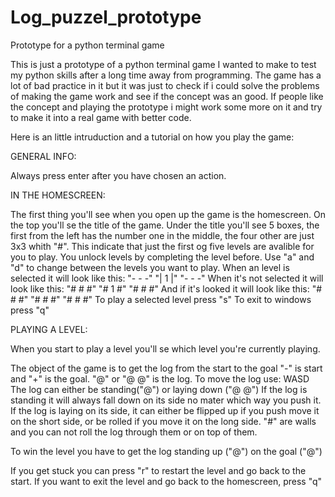 # Log_puzzel_prototype
Prototype for a python terminal game

This is just a prototype of a python terminal game I wanted to make to test my python skills after a long time away from programming.
The game has a lot of bad practice in it but it was just to check if i could solve the problems of making the game work and see if the concept was an good.
If people like the concept and playing the prototype i might work some more on it and try to make it into a real game with better code.

Here is an little intruduction and a tutorial on how you play the game:

GENERAL INFO:

Always press enter after you have chosen an action.

IN THE HOMESCREEN:

The first thing you'll see when you open up the game is the homescreen. On the top you'll se the title of the game.
Under the title you'll see 5 boxes, the first from the left has the number one in the middle, the four other are just 3x3 whith "#".
This indicate that just the first og five levels are avalible for you to play.
You unlock levels by completing the level before.
Use "a" and "d" to change between the levels you want to play.
When an level is selected it will look like this:
"- - -"
"| 1 |"
"- - -"
When it's not selected it will look like this:
"# # #"
"# 1 #"
"# # #"
And if it's looked it will look like this:
"# # #"
"# # #"
"# # #"
To play a selected level press "s"
To exit to windows press "q"

PLAYING A LEVEL:

When you start to play a level you'll se which level you're currently playing.

The object of the game is to get the log from the start to the goal
"-" is start and "+" is the goal.
"@" or "@ @" is the log.
    To move the log use: WASD
 The log can either be standing("@") or laying down ("@ @")
 If the log is standing it will always fall down on its side no mater which way you push it.
 If the log is laying on its side, it can either be flipped up if you push move it on the short side, or be rolled if you move it on the long side.
 "#" are walls and you can not roll the log through them or on top of them.
 
 To win the level you have to get the log standing up ("@") on the goal ("@")
 
 If you get stuck you can press "r" to restart the level and go back to the start.
 If you want to exit the level and go back to the homescreen, press "q"
 
